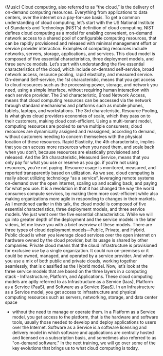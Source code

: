 (Music) Cloud computing, also referred to as “the cloud,” is the delivery of
on-demand computing resources. Everything from applications to data centers,
over the internet on a pay-for-use basis. To get a common understanding of cloud
computing, let’s start with the US National Institute of Standards and
Technology (NIST’s) definition of cloud computing. NIST defines cloud computing
as a model for enabling convenient, on-demand network access to a shared pool of
configurable computing resources, that can be rapidly provisioned and released
with minimal management effort or service provider interaction. Examples of
computing resources include networks, servers, storage, applications, and
services. This cloud model is composed of five essential characteristics, three
deployment models, and three service models. Let’s start with understanding the
five essential characteristics of the cloud, which include on-demand
self-service, broad network access, resource pooling, rapid elasticity, and
measured service. On-demand Self-service, the 1st characteristic, means that you
get access to cloud resources such as the processing power, storage, and network
you need, using a simple interface, without requiring human interaction with
each service provider. The 2nd characteristic, Broad Network Access, means that
cloud computing resources can be accessed via the network through standard
mechanisms and platforms such as mobile phones, tablets, laptops, and
workstations. The 3rd characteristic, Resource Pooling, is what gives cloud
providers economies of scale, which they pass on to their customers, making
cloud cost-efficient. Using a multi-tenant model, computing resources are pooled
to serve multiple consumers; cloud resources are dynamically assigned and
reassigned, according to demand, without customers needing to concern themselves
with the physical location of these resources. Rapid Elasticity, the 4th
characteristic, implies that you can access more resources when you need them,
and scale back when you don’t, because resources are elastically provisioned and
released. And the 5th characteristic, Measured Service, means that you only pay
for what you use or reserve as you go. if you’re not using resources, you’re not
paying. Resource usage is monitored, measured, and reported transparently based
on utilization. As we see, cloud computing is really about utilizing technology
“as a service”, leveraging remote systems on-demand over the open internet,
scaling up and scaling back, and paying for what you use. It is a revolution in
that it has changed the way the world consumes compute services, by making them
more cost-efficient while also making organizations more agile in responding to
changes in their markets. As I mentioned earlier in this talk, the cloud model
is composed of five essential characteristics, three deployment models, and
three service models. We just went over the five essential characteristics.
While we will go into greater depth of the deployment and the service models in
the later videos, let me leave you with a brief overview of these models. There
are three types of cloud deployment models—Public, Private, and Hybrid. Public
cloud is when you leverage cloud services over the open internet on hardware
owned by the cloud provider, but its usage is shared by other companies. Private
cloud means that the cloud infrastructure is provisioned for exclusive use by a
single organization. It could run on-premises or it could be owned, managed, and
operated by a service provider. And when you use a mix of both public and
private clouds, working together seamlessly, that is classified as the Hybrid
model. Now, let’s look at the three service models that are based on the three
layers in a computing stack - Infrastructure, Platform, and Applications. These
cloud computing models are aptly referred to as Infrastructure as a Service
(Iaas), Platform as a Service (PaaS), and Software as a Service (SaaS). In an
Infrastructure as a Service model, you get access to infrastructure and physical
computing resources such as servers, networking, storage, and data center space
- without the need to manage or operate them. In a Platform as a Service model,
you get access to the platform, that is the hardware and software tools, usually
those needed to develop and deploy applications to users over the Internet.
Software as a Service is a software licensing and delivery model in which
software and applications are centrally hosted and licensed on a subscription
basis, and sometimes also referred to as "on-demand software." In the next
training, we will go over some of the key evolutions that brings us to what
cloud computing is today.